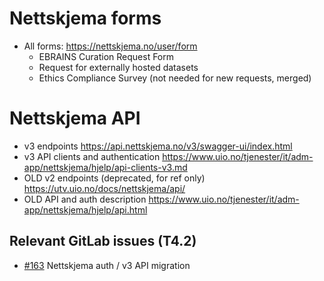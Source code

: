 # Nettskjema forms

- All forms: https://nettskjema.no/user/form
  - EBRAINS Curation Request Form
  - Request for externally hosted datasets
  - Ethics Compliance Survey (not needed for new requests, merged)

# Nettskjema API

- v3 endpoints https://api.nettskjema.no/v3/swagger-ui/index.html
- v3 API clients and authentication https://www.uio.no/tjenester/it/adm-app/nettskjema/hjelp/api-clients-v3.md
- OLD v2 endpoints (deprecated, for ref only) https://utv.uio.no/docs/nettskjema/api/
- OLD API and auth description https://www.uio.no/tjenester/it/adm-app/nettskjema/hjelp/api.html

## Relevant GitLab issues (T4.2)

- [#163](https://gitlab.ebrains.eu/kanban/curators/ebrains-curation-team/-/issues/163) Nettskjema auth / v3 API migration 
